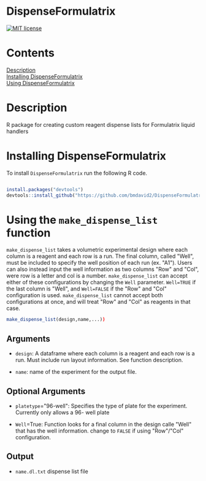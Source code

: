 # DispenseFormulatrix
[![MIT license](https://img.shields.io/badge/license-MIT-green.svg)](https://github.com/bmdavid2/nsrgenomes/blob/main/LICENSE)
# Contents 
[Description](#description) \
[Installing DispenseFormulatrix](#installing-nsrgenomes) \
[Using DispenseFormulatrix](#using-nsrgenomes) 


# Description 
R package for creating custom reagent dispense lists for Formulatrix liquid handlers 


# Installing DispenseFormulatrix
To install `DispenseFormulatrix` run the following R code.   

```R

install.packages("devtools")
devtools::install_github("https://github.com/bmdavid2/DispenseFormulatrix")
```

# Using the `make_dispense_list` function
`make_dispense_list` takes a volumetric experimental design where each column is a reagent and each row is a run. The final column, called "Well", must be included to specify the well position of each run (ex. "A1"). Users can also instead input the well information as two columns "Row" and "Col", were row is a letter and col is a number. `make_dispense_list` can accept either of these configurations by changing the `Well` parameter. `Well=TRUE` if the last column is "Well", and `Well=FALSE` if the "Row" and "Col" configuration is used. `make_dispense_list` cannot accept both configurations at once, and will treat "Row" and "Col" as reagents in that case. 
```R 
make_dispense_list(design,name,...))
```
## Arguments 
- `design`: A dataframe where each column is a reagent and each row is a run. Must include run layout information. See function description. 

- `name`: name of the experiment for the output file.

## Optional Arguments
 - `platetype`="96-well": Specifies the type of plate for the experiment. Currently only allows a 96- well plate

 - `Well`=True: Function looks for a final column in the design calle "Well" that has the well information. change to `FALSE` if using "Row"/"Col" configuration. 
 
## Output 


- `name.dl.txt` dispense list file 

 